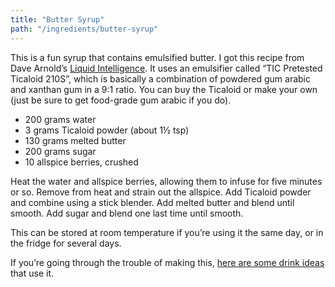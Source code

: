```yaml
---
title: "Butter Syrup"
path: "/ingredients/butter-syrup"
---
```


This is a fun syrup that contains emulsified butter. I got this recipe from Dave Arnold’s [Liquid Intelligence](https://www.amazon.com/Liquid-Intelligence-Science-Perfect-Cocktail/dp/0393089037). It uses an emulsifier called “TIC Pretested Ticaloid 210S”, which is basically a combination of powdered gum arabic and xanthan gum in a 9:1 ratio. You can buy the Ticaloid or make your own (just be sure to get food-grade gum arabic if you do).

* 200 grams water
* 3 grams Ticaloid powder (about 1½ tsp)
* 130 grams melted butter
* 200 grams sugar
* 10 allspice berries, crushed

Heat the water and allspice berries, allowing them to infuse for five minutes or so. Remove from heat and strain out the allspice. Add Ticaloid powder and combine using a stick blender. Add melted butter and blend until smooth. Add sugar and blend one last time until smooth.

This can be stored at room temperature if you’re using it the same day, or in the fridge for several days.

If you’re going through the trouble of making this, [here are some drink ideas](/tags/butter-syrup) that use it.
